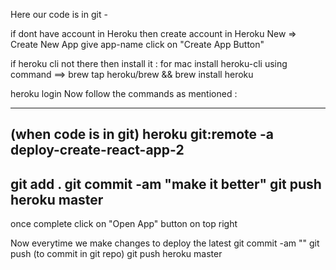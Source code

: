 Here our code is in git - 

if dont have account in Heroku then create account in Heroku
New => Create New App
give app-name
click on "Create App Button"

if heroku cli not there then install it : for mac install heroku-cli using command ==> brew tap heroku/brew && brew install heroku


heroku login
 Now follow the commands as mentioned :

----------------
(when code is in git)
heroku git:remote -a deploy-create-react-app-2
----------------
git add .
git commit -am "make it better"
git push heroku master
----------------
once complete click on "Open App" button on top right

Now everytime we make changes to deploy the latest 
git commit -am "<message>"
git push (to commit in git repo)
git push heroku master